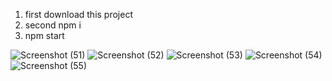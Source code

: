 1. first download this project 
2. second npm i
3. npm start






![Screenshot (51)](https://user-images.githubusercontent.com/82964912/175079499-74b1ed65-f0ee-427a-805a-7e6cbf9f8667.png)
![Screenshot (52)](https://user-images.githubusercontent.com/82964912/175079522-0215596a-7915-46e8-b5ce-1d259aeafbc1.png)
![Screenshot (53)](https://user-images.githubusercontent.com/82964912/175079531-03c4c680-a52b-4fb3-a1d8-23073db92f1f.png)
![Screenshot (54)](https://user-images.githubusercontent.com/82964912/175079535-9fe7e6de-aa59-4d5c-9e5c-6f93adafe2a3.png)
![Screenshot (55)](https://user-images.githubusercontent.com/82964912/175079541-32e01691-5cab-4ef8-8e66-16265aec2a86.png)
